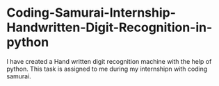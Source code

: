 # Coding-Samurai-Internship-Handwritten-Digit-Recognition-in-python
I have created a Hand written digit recognition machine with the help of python. This task is assigned to me during my internshipn with coding samurai.
